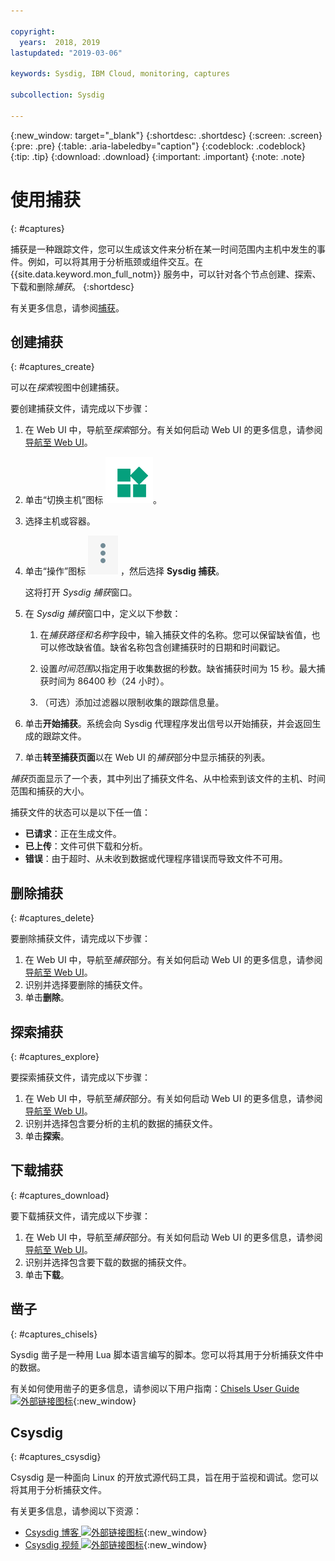 ```yaml
---

copyright:
  years:  2018, 2019
lastupdated: "2019-03-06"

keywords: Sysdig, IBM Cloud, monitoring, captures

subcollection: Sysdig

---
```


{:new_window: target="_blank"}
{:shortdesc: .shortdesc}
{:screen: .screen}
{:pre: .pre}
{:table: .aria-labeledby="caption"}
{:codeblock: .codeblock}
{:tip: .tip}
{:download: .download}
{:important: .important}
{:note: .note}

# 使用捕获
{: #captures}

捕获是一种跟踪文件，您可以生成该文件来分析在某一时间范围内主机中发生的事件。例如，可以将其用于分析瓶颈或组件交互。在 {{site.data.keyword.mon_full_notm}} 服务中，可以针对各个节点创建、探索、下载和删除*捕获*。
{:shortdesc}

有关更多信息，请参阅[捕获](/docs/services/Monitoring-with-Sysdig?topic=Sysdig-captures#captures)。


## 创建捕获
{: #captures_create}

可以在*探索*视图中创建捕获。

要创建捕获文件，请完成以下步骤：

1. 在 Web UI 中，导航至*探索*部分。有关如何启动 Web UI 的更多信息，请参阅[导航至 Web UI](/docs/services/Monitoring-with-Sysdig?topic=Sysdig-launch#launch)。

2. 单击“切换主机”图标 ![“切换主机”图标](images/switch_hosts.png)。

3. 选择主机或容器。

4. 单击“操作”图标 ![三个点图标](images/actions.png) ，然后选择 **Sysdig 捕获**。

    这将打开 *Sysdig 捕获*窗口。

5. 在 *Sysdig 捕获*窗口中，定义以下参数：

    1. 在*捕获路径和名称*字段中，输入捕获文件的名称。您可以保留缺省值，也可以修改缺省值。缺省名称包含创建捕获时的日期和时间戳记。 

    2. 设置*时间范围*以指定用于收集数据的秒数。缺省捕获时间为 15 秒。最大捕获时间为 86400 秒（24 小时）。 

    3. （可选）添加过滤器以限制收集的跟踪信息量。 

6. 单击**开始捕获**。系统会向 Sysdig 代理程序发出信号以开始捕获，并会返回生成的跟踪文件。 

7. 单击**转至捕获页面**以在 Web UI 的*捕获*部分中显示捕获的列表。 

*捕获*页面显示了一个表，其中列出了捕获文件名、从中检索到该文件的主机、时间范围和捕获的大小。 

捕获文件的状态可以是以下任一值：
* **已请求**：正在生成文件。
* **已上传**：文件可供下载和分析。
* **错误**：由于超时、从未收到数据或代理程序错误而导致文件不可用。



## 删除捕获
{: #captures_delete}

要删除捕获文件，请完成以下步骤：

1. 在 Web UI 中，导航至*捕获*部分。有关如何启动 Web UI 的更多信息，请参阅[导航至 Web UI](/docs/services/Monitoring-with-Sysdig?topic=Sysdig-launch#launch)。
2. 识别并选择要删除的捕获文件。
3. 单击**删除**。



## 探索捕获
{: #captures_explore}

要探索捕获文件，请完成以下步骤：

1. 在 Web UI 中，导航至*捕获*部分。有关如何启动 Web UI 的更多信息，请参阅[导航至 Web UI](/docs/services/Monitoring-with-Sysdig?topic=Sysdig-launch#launch)。
2. 识别并选择包含要分析的主机的数据的捕获文件。
3. 单击**探索**。



## 下载捕获
{: #captures_download}

要下载捕获文件，请完成以下步骤：

1. 在 Web UI 中，导航至*捕获*部分。有关如何启动 Web UI 的更多信息，请参阅[导航至 Web UI](/docs/services/Monitoring-with-Sysdig?topic=Sysdig-launch#launch)。
2. 识别并选择包含要下载的数据的捕获文件。
3. 单击**下载**。


## 凿子
{: #captures_chisels}

Sysdig 凿子是一种用 Lua 脚本语言编写的脚本。您可以将其用于分析捕获文件中的数据。 

有关如何使用凿子的更多信息，请参阅以下用户指南：[Chisels User Guide ![外部链接图标](../../icons/launch-glyph.svg "外部链接图标")](https://github.com/draios/sysdig/wiki/Chisels-User-Guide){:new_window}



## Csysdig
{: #captures_csysdig}

Csysdig 是一种面向 Linux 的开放式源代码工具，旨在用于监视和调试。您可以将其用于分析捕获文件。 

有关更多信息，请参阅以下资源：
* [Csysdig 博客 ![外部链接图标](../../icons/launch-glyph.svg "外部链接图标")](https://sysdig.com/blog/csysdig-explained-visually/){:new_window}
* [Csysdig 视频 ![外部链接图标](../../icons/launch-glyph.svg "外部链接图标")](https://www.youtube.com/watch?v=UJ4wVrbP-Q8){:new_window}


